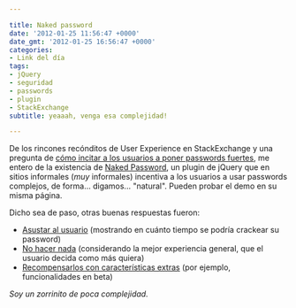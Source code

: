 ```yaml
---

title: Naked password
date: '2012-01-25 11:56:47 +0000'
date_gmt: '2012-01-25 16:56:47 +0000'
categories:
- Link del día
tags:
- jQuery
- seguridad
- passwords
- plugin
- StackExchange
subtitle: yeaaah, venga esa complejidad!

---
```


De los rincones recónditos de User Experience en StackExchange y una pregunta de [cómo incitar a los usuarios a poner passwords fuertes](http://ux.stackexchange.com/questions/16433/what-is-the-best-way-to-inspire-users-to-choose-strong-password), me entero de la existencia de [Naked Password](http://www.nakedpassword.com/), un plugin de jQuery que en sitios informales (_muy_ informales) incentiva a los usuarios a usar passwords complejos, de forma... digamos... "natural". Pueden probar el demo en su misma página.

Dicho sea de paso, otras buenas respuestas fueron:

- [Asustar al usuario](http://ux.stackexchange.com/a/16434/8702) (mostrando en cuánto tiempo se podría crackear su password)
- [No hacer nada](http://ux.stackexchange.com/a/16438/8702) (considerando la mejor experiencia general, que el usuario decida como más quiera)
- [Recompensarlos con características extras](http://ux.stackexchange.com/a/16511/8702) (por ejemplo, funcionalidades en beta)

_Soy un zorrinito de poca complejidad._
